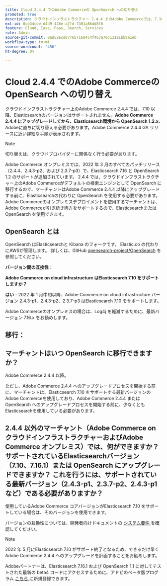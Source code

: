 ```yaml
---
title: Cloud 2.4.4 でのAdobe Commerceの OpenSearch への切り替え
promoted: true
description: クラウドインフラストラクチャー 2.4.4 上のAdobe Commerceでは、7.10 以降、Elasticsearchのバージョンをサポートしません。 **最初にAdobe Commerce 2.4.4 にアップグレードしてから、すぐにElasticsearch環境から OpenSearch 1.2.x.** Adobeに切り替える必要があります。このバージョンでは、Adobe Commerce 2.4.4 GA リリースに近い詳細な手順が提供されます。
exl-id: 0cb34cee-d4d9-428e-a7fd-7301a86dd8f6
feature: Cloud, Iaas, Paas, Search, Services
role: Admin
source-git-commit: 0ad52eceb776b71604c4f467a70c13191bb9a1eb
workflow-type: tm+mt
source-wordcount: '456'
ht-degree: 0%

---
```


# Cloud 2.4.4 でのAdobe Commerceの OpenSearch への切り替え

クラウドインフラストラクチャー上のAdobe Commerce 2.4.4 では、7.10 以降、Elasticsearchのバージョンはサポートされません。**Adobe Commerce 2.4.4 にアップグレードしてから、Elasticsearch環境から OpenSearch 1.2.x.** Adobeに直ちに切り替える必要があります。Adobe Commerce 2.4.4 GA リリースに近い詳細な手順が表示されます。

>[!NOTE]
>
>切り替えは、クラウドプロバイダーに関係なく行う必要があります。

Adobe Commerce オンプレミスでは、2022 年 3 月のすべてのパッチリリース（2.4.4、2.4.3-p2、および 2.3.7-p3）で、Elasticsearch 7.16 と OpenSearch 1.2 のサポートが追加されています。 2.4.4 では、クラウドインフラストラクチャー上のAdobe Commerceがデフォルトの検索エンジンとして OpenSearch に移行するので、マーチャントはAdobe Commerce 2.4.4 以降にアップグレードする前に、Elasticsearchの代わりに OpenSearch を使用する必要があります。 Adobe Commerceのオンプレミスデプロイメントを使用するマーチャントは、Adobe Commerceが引き続き両方をサポートするので、Elasticsearchまたは OpenSearch を使用できます。


## OpenSearch とは

OpenSearch はElasticsearchと Kibana のフォークです。 Elastic.co の代わりにAWSが管理します。 詳しくは、GitHub [opensearch-project/OpenSearch](https://github.com/opensearch-project/OpenSearch) を参照してください。

**バージョン間の互換性：**

**Adobe Commerce on cloud infrastructure はElasticsearch 7.10 をサポートしますか？**

**はい** - 2022 年 1 月中旬以降、Adobe Commerce on cloud infrastructure バージョン 2.4.3-p1、2.4.3-p2、2.3.7-p3 はElasticsearch 7.10 をサポートします。

Adobe Commerceのオンプレミスの場合は、Log4j を軽減するために、最新バージョン 7.16.x をお勧めします。

## 移行：

## マーチャントはいつ OpenSearch に移行できますか？

Adobe Commerce 2.4.4 以降。

ただし、Adobe Commerce 2.4.4 へのアップグレードプロセスを開始する前に、マーチャントは、Elasticsearch 7.10 をサポートする最新バージョンのAdobe Commerceを使用しており、Adobe Commerce 2.4.4 または OpenSearch へのアップグレードプロセスを開始する前に、少なくともElasticsearchを使用している必要があります。

## 2.4.4 以外のマーチャント（Adobe Commerce on クラウドインフラストラクチャーおよびAdobe Commerce オンプレミス）では、何ができますか？ サポートされているElasticsearchバージョン（7.10、7.16.1）または OpenSearch にアップグレードできますか？ これを行うには、サポートされている最新バージョン（2.4.3-p1、2.3.7-p2、2.4.3-p1 など）である必要がありますか？

使用しているAdobe Commerce コアバージョンがElasticsearch 7.10 をサポートしている場合は、そのバージョンを使用できます。

バージョンの互換性については、開発者向けドキュメントの [ システム要件 ](https://experienceleague.adobe.com/docs/commerce-operations/installation-guide/system-requirements.html?lang=ja) を確認してください。

>[!NOTE]
>
>2022 年 5 月にElasticsearch 7.10 がサポート終了となるため、できるだけ早くAdobe Commerce 2.4.4 へのアップグレードを計画することをお勧めします。

Adobeパートナーは、Elasticsearch 7.16.1 および OpenSearch 1.1 に対してテストされた最新の beta4 コードにアクセスするために、アドビのベータ版プログラム [ こちら ](https://experienceleague.adobe.com/docs/commerce-operations/release/beta-program.html?lang=ja) に新規登録できます。

